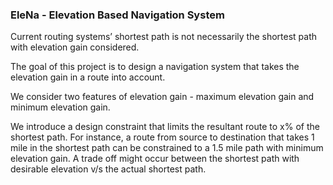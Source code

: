 ### EleNa - Elevation Based Navigation System
Current routing systems’ shortest path is not necessarily the shortest path with elevation gain considered.

The goal of this project is to design a navigation system that takes the elevation gain in a route into account.

We consider two features of elevation gain - maximum elevation gain and minimum elevation gain.

We introduce a design constraint that limits the resultant route to x% of the shortest path. For instance, a route from source to destination that takes 1 mile in the shortest path can be constrained to a 1.5 mile path with minimum elevation gain. A trade off might occur between the shortest path with desirable elevation v/s the actual shortest path.
